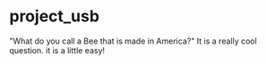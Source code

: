 # project_usb
"What do you call a Bee that is made in America?"
It is a really cool question.
it is a little easy!
